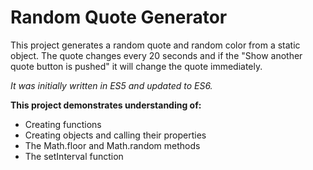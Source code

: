 # Random Quote Generator
 
This project generates a random quote and random color from a static object. The quote changes every 20 seconds and if the "Show another quote button is pushed" it will change the quote immediately. 

<em>It was initially written in ES5 and updated to ES6.</em>

<strong>This project demonstrates understanding of:</strong>
<ul>
 <li>Creating functions</li>
 <li>Creating objects and calling their properties</li>
 <li>The Math.floor and Math.random methods</li>
 <li>The setInterval function</li>
 
 

